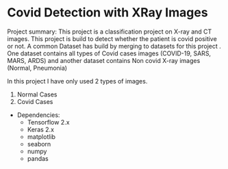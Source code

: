 # Covid Detection with XRay Images

Project summary: This project is a classification project on X-ray and CT images. This project is build to detect whether the patient is covid positive or not. A common Dataset has build by merging to datasets for this project . One dataset contains all types of Covid cases images (COVID-19, SARS, MARS, ARDS) and another dataset contains Non covid X-ray images (Normal, Pneumonia)

In this project I have only used 2 types of images.
1. Normal Cases
2. Covid Cases

- Dependencies:
	- Tensorflow 2.x
	- Keras 2.x
	- matplotlib
	- seaborn
	- numpy
	- pandas